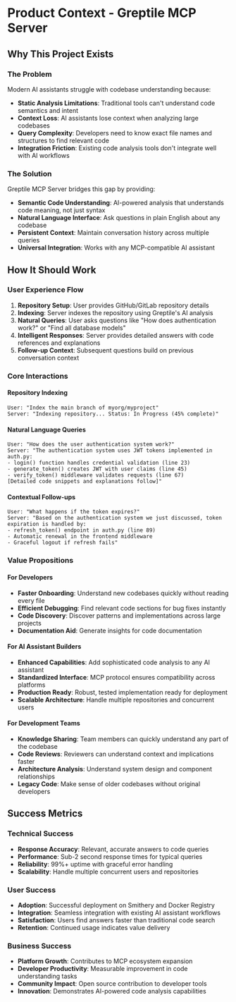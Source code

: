 # Product Context - Greptile MCP Server

## Why This Project Exists

### The Problem
Modern AI assistants struggle with codebase understanding because:
- **Static Analysis Limitations**: Traditional tools can't understand code semantics and intent
- **Context Loss**: AI assistants lose context when analyzing large codebases
- **Query Complexity**: Developers need to know exact file names and structures to find relevant code
- **Integration Friction**: Existing code analysis tools don't integrate well with AI workflows

### The Solution
Greptile MCP Server bridges this gap by providing:
- **Semantic Code Understanding**: AI-powered analysis that understands code meaning, not just syntax
- **Natural Language Interface**: Ask questions in plain English about any codebase
- **Persistent Context**: Maintain conversation history across multiple queries
- **Universal Integration**: Works with any MCP-compatible AI assistant

## How It Should Work

### User Experience Flow
1. **Repository Setup**: User provides GitHub/GitLab repository details
2. **Indexing**: Server indexes the repository using Greptile's AI analysis
3. **Natural Queries**: User asks questions like "How does authentication work?" or "Find all database models"
4. **Intelligent Responses**: Server provides detailed answers with code references and explanations
5. **Follow-up Context**: Subsequent questions build on previous conversation context

### Core Interactions

#### Repository Indexing
```
User: "Index the main branch of myorg/myproject"
Server: "Indexing repository... Status: In Progress (45% complete)"
```

#### Natural Language Queries
```
User: "How does the user authentication system work?"
Server: "The authentication system uses JWT tokens implemented in auth.py:
- login() function handles credential validation (line 23)
- generate_token() creates JWT with user claims (line 45)
- verify_token() middleware validates requests (line 67)
[Detailed code snippets and explanations follow]"
```

#### Contextual Follow-ups
```
User: "What happens if the token expires?"
Server: "Based on the authentication system we just discussed, token expiration is handled by:
- refresh_token() endpoint in auth.py (line 89)
- Automatic renewal in the frontend middleware
- Graceful logout if refresh fails"
```

### Value Propositions

#### For Developers
- **Faster Onboarding**: Understand new codebases quickly without reading every file
- **Efficient Debugging**: Find relevant code sections for bug fixes instantly
- **Code Discovery**: Discover patterns and implementations across large projects
- **Documentation Aid**: Generate insights for code documentation

#### For AI Assistant Builders
- **Enhanced Capabilities**: Add sophisticated code analysis to any AI assistant
- **Standardized Interface**: MCP protocol ensures compatibility across platforms
- **Production Ready**: Robust, tested implementation ready for deployment
- **Scalable Architecture**: Handle multiple repositories and concurrent users

#### For Development Teams
- **Knowledge Sharing**: Team members can quickly understand any part of the codebase
- **Code Reviews**: Reviewers can understand context and implications faster
- **Architecture Analysis**: Understand system design and component relationships
- **Legacy Code**: Make sense of older codebases without original developers

## Success Metrics

### Technical Success
- **Response Accuracy**: Relevant, accurate answers to code queries
- **Performance**: Sub-2 second response times for typical queries
- **Reliability**: 99%+ uptime with graceful error handling
- **Scalability**: Handle multiple concurrent users and repositories

### User Success
- **Adoption**: Successful deployment on Smithery and Docker Registry
- **Integration**: Seamless integration with existing AI assistant workflows
- **Satisfaction**: Users find answers faster than traditional code search
- **Retention**: Continued usage indicates value delivery

### Business Success
- **Platform Growth**: Contributes to MCP ecosystem expansion
- **Developer Productivity**: Measurable improvement in code understanding tasks
- **Community Impact**: Open source contribution to developer tools
- **Innovation**: Demonstrates AI-powered code analysis capabilities
